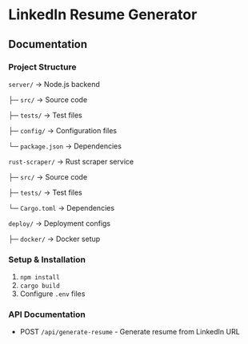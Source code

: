 # LinkedIn Resume Generator

## Documentation

### Project Structure

`server/`              → Node.js backend

├─ `src/`             → Source code

├─ `tests/`           → Test files

├─ `config/`          → Configuration files

└─ `package.json`     → Dependencies

`rust-scraper/`       → Rust scraper service  

├─ `src/`             → Source code

├─ `tests/`           → Test files

└─ `Cargo.toml`       → Dependencies

`deploy/`             → Deployment configs

├─ `docker/`          → Docker setup

### Setup & Installation

1. `npm install`
2. `cargo build`
3. Configure `.env` files

### API Documentation

- POST `/api/generate-resume` - Generate resume from LinkedIn URL
